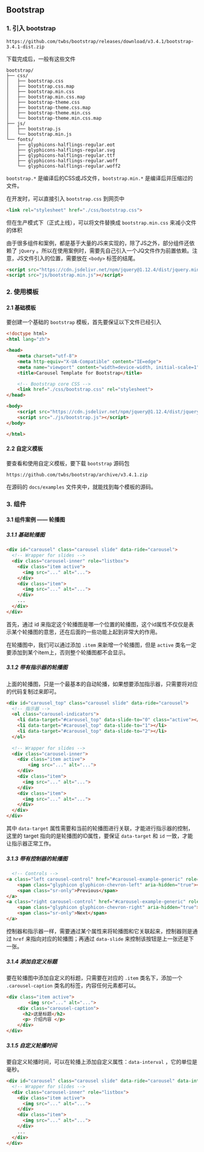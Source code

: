 ## Bootstrap



### 1.	引入 bootstrap

```
https://github.com/twbs/bootstrap/releases/download/v3.4.1/bootstrap-3.4.1-dist.zip
```

下载完成后，一般有这些文件

```
bootstrap/
├── css/
│   ├── bootstrap.css
│   ├── bootstrap.css.map
│   ├── bootstrap.min.css
│   ├── bootstrap.min.css.map
│   ├── bootstrap-theme.css
│   ├── bootstrap-theme.css.map
│   ├── bootstrap-theme.min.css
│   └── bootstrap-theme.min.css.map
├── js/
│   ├── bootstrap.js
│   └── bootstrap.min.js
└── fonts/
    ├── glyphicons-halflings-regular.eot
    ├── glyphicons-halflings-regular.svg
    ├── glyphicons-halflings-regular.ttf
    ├── glyphicons-halflings-regular.woff
    └── glyphicons-halflings-regular.woff2
```

`bootstrap.*` 是编译后的CSS或JS文件，`bootstrap.min.*` 是编译后并压缩过的文件。

在开发时，可以直接引入 `bootstrap.css` 到网页中

```html
<link rel="stylesheet" href="./css/bootstrap.css">
```

但在生产模式下（正式上线），可以将文件替换成 `bootstrap.min.css` 来减小文件的体积

由于很多组件和案例，都是基于大量的JS来实现的，除了JS之外，部分组件还依赖了 `jQuery` 。所以在使用案例时，需要先自己引入一个JQ文件作为前置依赖。注意，JS文件引入的位置，需要放在 `<body>` 标签的结尾。

```html
<script src="https://cdn.jsdelivr.net/npm/jquery@1.12.4/dist/jquery.min.js" integrity="sha384-nvAa0+6Qg9clwYCGGPpDQLVpLNn0fRaROjHqs13t4Ggj3Ez50XnGQqc/r8MhnRDZ" crossorigin="anonymous"></script>
<script src="js/bootstrap.min.js"></script>
```



### 2.	使用模板

#### 2.1	基础模板

要创建一个基础的 `bootstrap` 模板，首先要保证以下文件已经引入

```html
<!doctype html>
<html lang="zh">

<head>
    <meta charset="utf-8">
    <meta http-equiv="X-UA-Compatible" content="IE=edge">
    <meta name="viewport" content="width=device-width, initial-scale=1">
    <title>Carousel Template for Bootstrap</title>

    <!-- Bootstrap core CSS -->
    <link href="./css/bootstrap.css" rel="stylesheet">
</head>

<body>
    <script src="https://cdn.jsdelivr.net/npm/jquery@1.12.4/dist/jquery.min.js" integrity="sha384-nvAa0+6Qg9clwYCGGPpDQLVpLNn0fRaROjHqs13t4Ggj3Ez50XnGQqc/r8MhnRDZ" crossorigin="anonymous"></script>
    <script src="./js/bootstrap.js"></script>
</body>

</html>
```

#### 2.2	自定义模板

要查看和使用自定义模板，要下载 `bootstrap` 源码包

```
https://github.com/twbs/bootstrap/archive/v3.4.1.zip
```

在源码的 `docs/examples` 文件夹中，就能找到每个模板的源码。



### 3.	组件

#### 3.1	组件案例 —— 轮播图

##### 3.1.1	基础轮播图

```html
<div id="carousel" class="carousel slide" data-ride="carousel">
  <!-- Wrapper for slides -->
  <div class="carousel-inner" role="listbox">
    <div class="item active">
      <img src="..." alt="...">
    </div>
    <div class="item">
      <img src="..." alt="...">
    </div>
    ...
  </div>
</div>
```

首先，通过 id 来指定这个轮播图是哪一个位置的轮播图，这个id属性不仅仅是表示某个轮播图的意思，还在后面的一些功能上起到非常大的作用。

在轮播图中，我们可以通过添加 `.item` 来新增一个轮播图，但是 `active` 类名一定要添加到某个item上，否则整个轮播图都不会显示。

##### 3.1.2	带有指示器的轮播图

上面的轮播图，只是一个最基本的自动轮播，如果想要添加指示器，只需要将对应的代码复制过来即可。

```html
<div id="carousel_top" class="carousel slide" data-ride="carousel">
  <!-- 指示器 -->
  <ol class="carousel-indicators">
    <li data-target="#carousel_top" data-slide-to="0" class="active"></li>
    <li data-target="#carousel_top" data-slide-to="1"></li>
    <li data-target="#carousel_top" data-slide-to="2"></li>
  </ol>
  
  <!-- Wrapper for slides -->
  <div class="carousel-inner">
    <div class="item active">
        <img src="..." alt="...">
    </div>
    <div class="item">
      <img src="..." alt="...">
    </div>
    <div class="item">
      <img src="..." alt="...">
    </div>
  </div>
</div>
```

其中 `data-target` 属性需要和当前的轮播图进行关联，才能进行指示器的控制，这里的 target 指向的是轮播图的ID属性，要保证 `data-target` 和 `id` 一致，才能让指示器正常工作。

##### 3.1.3	带有控制器的轮播图

```html
  <!-- Controls -->
<a class="left carousel-control" href="#carousel-example-generic" role="button" data-slide="prev">
    <span class="glyphicon glyphicon-chevron-left" aria-hidden="true"></span>
    <span class="sr-only">Previous</span>
</a>
<a class="right carousel-control" href="#carousel-example-generic" role="button" data-slide="next">
    <span class="glyphicon glyphicon-chevron-right" aria-hidden="true"></span>
    <span class="sr-only">Next</span>
</a>
```

控制器和指示器一样，需要通过某个属性来将轮播图和它关联起来，控制器则是通过 `href` 来指向对应的轮播图；再通过 `data-slide` 来控制该按钮是上一张还是下一张。

##### 3.1.4	添加自定义标题

要在轮播图中添加自定义的标题，只需要在对应的 `.item` 类名下，添加一个 `.carousel-caption` 类名的标签，内容任何元素都可以。

```html
<div class="item active">
		<img src="..." alt="...">
  	<div class="carousel-caption">
      <h2>这是标题</h2>
      <p> 介绍内容 </p>
  	</div>
</div>
```

##### 3.1.5	自定义轮播时间

要自定义轮播时间，可以在轮播上添加自定义属性：`data-interval` ，它的单位是毫秒。

```html
<div id="carousel" class="carousel slide" data-ride="carousel" data-interval="1000">
  <!-- Wrapper for slides -->
  <div class="carousel-inner" role="listbox">
    <div class="item active">
      <img src="..." alt="...">
    </div>
    <div class="item">
      <img src="..." alt="...">
    </div>
    ...
  </div>
</div>
```

